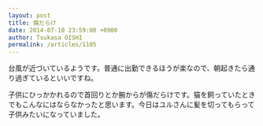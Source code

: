 ```yaml
---
layout: post
title: 傷だらけ
date: 2014-07-10 23:59:00 +0900
author: Tsukasa OISHI
permalink: /articles/1105
---
```


台風が近づいているようです。普通に出勤できるほうが楽なので、朝起きたら通り過ぎているといいですね。

子供にひっかかれるので首回りとか腕からが傷だらけです。猫を飼っていたときでもこんなにはならなかったと思います。今日はユルさんに髪を切ってもらって子供みたいになっていました。
